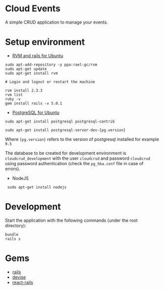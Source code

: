 # Cloud Events

A simple CRUD application to manage your events.

# Setup environment

* [RVM and rails for Ubuntu](https://github.com/rvm/ubuntu_rvm)

```
sudo apt-add-repository -y ppa:rael-gc/rvm
sudo apt-get update
sudo apt-get install rvm

# Login and logout or restart the machine

rvm install 2.3.3
rvm list
ruby -v
gem install rails -v 5.0.1 

```

* [PostgreSQL for Ubuntu](https://www.postgresql.org/download/linux/ubuntu/)


```
sudo apt-get install postgresql postgresql-contrib 

sudo apt-get install postgresql-server-dev-{pg.version}
```
Where `{pg.version}` refers to the version of postgresql installed for example `9.5` 

The database to be created for development environment is `cloudcrud_development` with the user `cloudcrud` and password `cloudcrud` using password authentication (check the `pg_hba.conf` file in case of errors).

* NodeJS

``` sudo apt-get install nodejs```

# Development

Start the application with the following commands (under the root directory):

```
bundle
rails s
```

# Gems

* [rails](https://github.com/rails/rails)
* [devise](https://github.com/plataformatec/devise)
* [react-rails](https://github.com/reactjs/react-rails)


